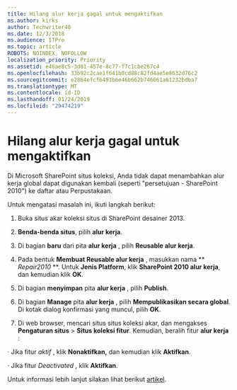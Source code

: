 ```yaml
---
title: Hilang alur kerja gagal untuk mengaktifkan
ms.author: kirks
author: Techwriter40
ms.date: 12/3/2018
ms.audience: ITPro
ms.topic: article
ROBOTS: NOINDEX, NOFOLLOW
localization_priority: Priority
ms.assetid: e46ae8c5-3d81-457e-8c77-f7c1cbe267c4
ms.openlocfilehash: 33b92c2cae1f641b0cd88c82fd4ae5e8632d76c2
ms.sourcegitcommit: e2864efcfb493b6e46b662b746661a61232bdba7
ms.translationtype: MT
ms.contentlocale: id-ID
ms.lasthandoff: 01/24/2019
ms.locfileid: "29474219"
---
```

# <a name="missing-workflow-failed-to-activate"></a>Hilang alur kerja gagal untuk mengaktifkan

Di Microsoft SharePoint situs koleksi, Anda tidak dapat menambahkan alur kerja global dapat digunakan kembali (seperti "persetujuan - SharePoint 2010") ke daftar atau Perpustakaan.
  
Untuk mengatasi masalah ini, ikuti langkah berikut: 
  
1. Buka situs akar koleksi situs di SharePoint desainer 2013.
  
2. **Benda-benda situs**, pilih **alur kerja**. 
  
3. Di bagian **baru** dari pita **alur kerja** , pilih **Reusable alur kerja**. 
  
4. Pada bentuk **Membuat Reusable alur kerja** , masukkan nama ** *Repair2010* **. Untuk **Jenis Platform**, klik **SharePoint 2010 alur kerja**, dan kemudian klik **OK**. 
  
1. Di bagian **menyimpan** pita **alur kerja** , pilih **Publish**. 
  
2. Di bagian **Manage** pita **alur kerja** , pilih **Mempublikasikan secara global**. Di kotak dialog konfirmasi yang muncul, pilih **OK**. 
  
3. Di web browser, mencari situs situs koleksi akar, dan mengakses **Pengaturan situs** \> **Situs koleksi fitur**. Kemudian, beralih fitur **alur kerja** : 
  
· Jika fitur *aktif* , klik **Nonaktifkan,** dan kemudian klik **Aktifkan**. 
  
· Jika fitur *Deactivated* , klik **Aktifkan**. 
  
Untuk informasi lebih lanjut silakan lihat berikut [artikel](https://go.microsoft.com/fwlink/?linkid=2047770&amp;clcid=0x409).
  

